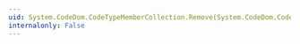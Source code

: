 ```yaml
---
uid: System.CodeDom.CodeTypeMemberCollection.Remove(System.CodeDom.CodeTypeMember)
internalonly: False
---
```

